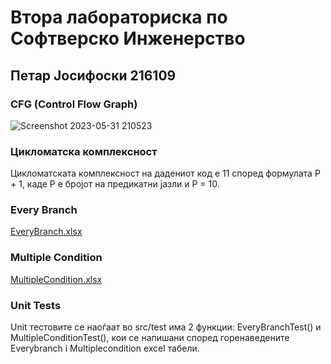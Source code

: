# Втора лабораториска по Софтверско Инженерство

## **Петар Јосифоски 216109**

### **CFG (Control Flow Graph)**
![Screenshot 2023-05-31 210523](https://github.com/XpertPetar/SI_2023_lab2_216109/assets/92750318/2d0f3b12-e25c-4d14-8615-57f7f0324315)

### **Цикломатска комплексност**
Цикломатската комплексност на дадениот код е 11 според формулата P + 1, каде P е бројот на предикатни јазли и P = 10. 

### **Every Branch**
[EveryBranch.xlsx](https://github.com/XpertPetar/SI_2023_lab2_216109/files/11618012/EveryBranch.xlsx)

### **Multiple Condition**
[MultipleCondition.xlsx](https://github.com/XpertPetar/SI_2023_lab2_216109/files/11618014/MultipleCondition.xlsx)

### **Unit Tests**
Unit тестовите се наоѓаат во src/test
има 2 функции: EveryBranchTest() и MultipleConditionTest(),
кои се напишани според горенаведените Everybranch i Multiplecondition excel табели. 



